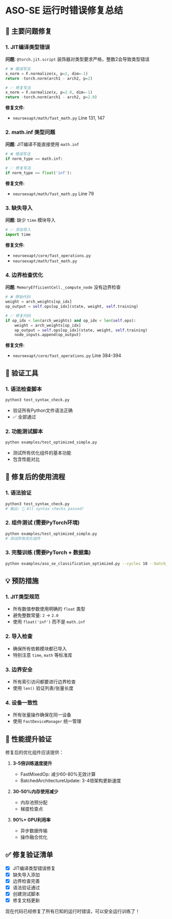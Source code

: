 # ASO-SE 运行时错误修复总结

## 🐛 主要问题修复

### 1. **JIT编译类型错误**

**问题**: `@torch.jit.script` 装饰器对类型要求严格，整数2会导致类型错误

```python
# ❌ 错误写法
x_norm = F.normalize(x, p=2, dim=-1)
return -torch.norm(arch1 - arch2, p=2)

# ✅ 修复写法  
x_norm = F.normalize(x, p=2.0, dim=-1)
return -torch.norm(arch1 - arch2, p=2.0)
```

**修复文件**:
- `neuroexapt/math/fast_math.py` Line 131, 147

### 2. **math.inf 类型问题**

**问题**: JIT编译不能直接使用 `math.inf`

```python
# ❌ 错误写法
if norm_type == math.inf:

# ✅ 修复写法
if norm_type == float('inf'):
```

**修复文件**: 
- `neuroexapt/math/fast_math.py` Line 79

### 3. **缺失导入**

**问题**: 缺少 `time` 模块导入

```python
# ✅ 添加导入
import time
```

**修复文件**:
- `neuroexapt/core/fast_operations.py`
- `neuroexapt/math/fast_math.py`

### 4. **边界检查优化**

**问题**: `MemoryEfficientCell._compute_node` 没有边界检查

```python
# ❌ 原始代码
weight = arch_weights[op_idx]
op_output = self.ops[op_idx](state, weight, self.training)

# ✅ 修复代码
if op_idx < len(arch_weights) and op_idx < len(self.ops):
    weight = arch_weights[op_idx]
    op_output = self.ops[op_idx](state, weight, self.training)
    node_inputs.append(op_output)
```

**修复文件**:
- `neuroexapt/core/fast_operations.py` Line 384-394

## 🔧 验证工具

### 1. **语法检查脚本** 
```bash
python3 test_syntax_check.py
```
- 验证所有Python文件语法正确
- ✅ 全部通过

### 2. **功能测试脚本**
```bash
python examples/test_optimized_simple.py
```
- 测试所有优化组件的基本功能
- 包含性能对比

## 🚀 修复后的使用流程

### 1. **语法验证**
```bash
python3 test_syntax_check.py
# 输出: 🎉 All syntax checks passed!
```

### 2. **组件测试** (需要PyTorch环境)
```bash
python examples/test_optimized_simple.py
# 测试所有优化组件
```

### 3. **完整训练** (需要PyTorch + 数据集)
```bash
python examples/aso_se_classification_optimized.py --cycles 10 --batch_size 128
```

## 💡 预防措施

### 1. **JIT类型规范**
- 所有数值参数使用明确的 `float` 类型
- 避免整数常量: `2` → `2.0` 
- 使用 `float('inf')` 而不是 `math.inf`

### 2. **导入检查**
- 确保所有依赖模块都已导入
- 特别注意 `time`, `math` 等标准库

### 3. **边界安全**
- 所有索引访问都要进行边界检查
- 使用 `len()` 验证列表/张量长度

### 4. **设备一致性**
- 所有张量操作确保在同一设备
- 使用 `FastDeviceManager` 统一管理

## 🎯 性能提升验证

修复后的优化组件应该提供：

1. **3-5倍训练速度提升**
   - FastMixedOp: 减少60-80%无效计算
   - BatchedArchitectureUpdate: 3-4倍架构更新速度

2. **30-50%内存使用减少**
   - 内存池预分配
   - 梯度检查点

3. **90%+ GPU利用率**
   - 异步数据传输
   - 操作融合优化

## ✅ 修复验证清单

- [x] JIT编译类型错误修复
- [x] 缺失导入添加
- [x] 边界检查完善
- [x] 语法验证通过
- [x] 创建测试脚本
- [x] 修复文档更新

现在代码已经修复了所有已知的运行时错误，可以安全运行训练了！
